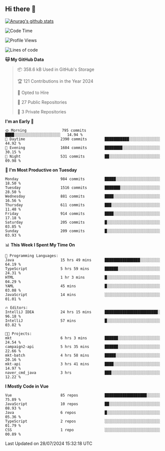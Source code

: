 ## Hi there 👋

[![Anurag's github stats](https://github-readme-stats.vercel.app/api?username=Songwonseok)](https://github.com/anuraghazra/github-readme-stats)



<!--START_SECTION:waka-->
![Code Time](http://img.shields.io/badge/Code%20Time-2%2C951%20hrs%2040%20mins-blue)

![Profile Views](http://img.shields.io/badge/Profile%20Views-0-blue)

![Lines of code](https://img.shields.io/badge/From%20Hello%20World%20I%27ve%20Written-34.8%20million%20lines%20of%20code-blue)

**🐱 My GitHub Data** 

> 📦 358.6 kB Used in GitHub's Storage 
 > 
> 🏆 121 Contributions in the Year 2024
 > 
> 💼 Opted to Hire
 > 
> 📜 27 Public Repositories 
 > 
> 🔑 3 Private Repositories 
 > 
**I'm an Early 🐤** 

```text
🌞 Morning                795 commits         ████░░░░░░░░░░░░░░░░░░░░░   14.94 % 
🌆 Daytime                2390 commits        ███████████░░░░░░░░░░░░░░   44.92 % 
🌃 Evening                1604 commits        ████████░░░░░░░░░░░░░░░░░   30.15 % 
🌙 Night                  531 commits         ██░░░░░░░░░░░░░░░░░░░░░░░   09.98 % 
```
📅 **I'm Most Productive on Tuesday** 

```text
Monday                   984 commits         █████░░░░░░░░░░░░░░░░░░░░   18.50 % 
Tuesday                  1516 commits        ███████░░░░░░░░░░░░░░░░░░   28.50 % 
Wednesday                881 commits         ████░░░░░░░░░░░░░░░░░░░░░   16.56 % 
Thursday                 611 commits         ███░░░░░░░░░░░░░░░░░░░░░░   11.48 % 
Friday                   914 commits         ████░░░░░░░░░░░░░░░░░░░░░   17.18 % 
Saturday                 205 commits         █░░░░░░░░░░░░░░░░░░░░░░░░   03.85 % 
Sunday                   209 commits         █░░░░░░░░░░░░░░░░░░░░░░░░   03.93 % 
```


📊 **This Week I Spent My Time On** 

```text
💬 Programming Languages: 
Java                     15 hrs 49 mins      ████████████████░░░░░░░░░   64.19 % 
TypeScript               5 hrs 59 mins       ██████░░░░░░░░░░░░░░░░░░░   24.31 % 
HTML                     1 hr 3 mins         █░░░░░░░░░░░░░░░░░░░░░░░░   04.29 % 
YAML                     45 mins             █░░░░░░░░░░░░░░░░░░░░░░░░   03.08 % 
JavaScript               14 mins             ░░░░░░░░░░░░░░░░░░░░░░░░░   01.01 % 

🔥 Editors: 
IntelliJ IDEA            24 hrs 15 mins      ████████████████████████░   96.18 % 
IntelliJ                 57 mins             █░░░░░░░░░░░░░░░░░░░░░░░░   03.82 % 

🐱‍💻 Projects: 
mkt                      6 hrs 3 mins        ██████░░░░░░░░░░░░░░░░░░░   24.54 % 
campaign2-api            5 hrs 35 mins       ██████░░░░░░░░░░░░░░░░░░░   22.66 % 
mkt-batch                4 hrs 58 mins       █████░░░░░░░░░░░░░░░░░░░░   20.16 % 
mkt-api                  3 hrs 41 mins       ████░░░░░░░░░░░░░░░░░░░░░   14.97 % 
naver_cmd_java           3 hrs               ███░░░░░░░░░░░░░░░░░░░░░░   12.22 % 
```

**I Mostly Code in Vue** 

```text
Vue                      85 repos            ███████████████████░░░░░░   75.89 % 
JavaScript               10 repos            ██░░░░░░░░░░░░░░░░░░░░░░░   08.93 % 
Java                     6 repos             █░░░░░░░░░░░░░░░░░░░░░░░░   05.36 % 
TypeScript               2 repos             ░░░░░░░░░░░░░░░░░░░░░░░░░   01.79 % 
CSS                      1 repo              ░░░░░░░░░░░░░░░░░░░░░░░░░   00.89 % 
```




 Last Updated on 28/07/2024 15:32:18 UTC
<!--END_SECTION:waka-->
